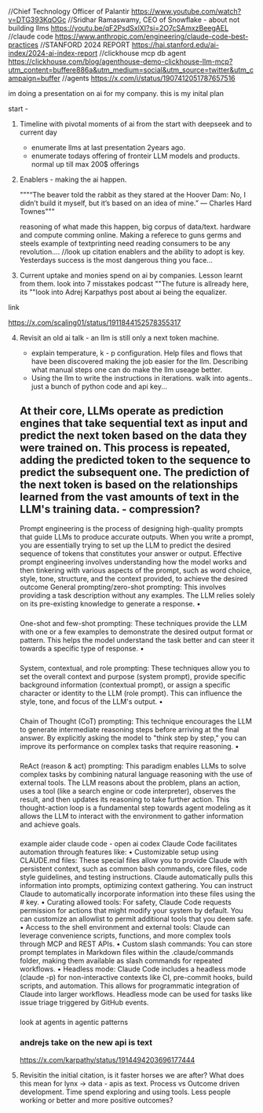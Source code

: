 //Chief Technology Officer of Palantir
https://www.youtube.com/watch?v=DTG393KqOGc 
//Sridhar Ramaswamy, CEO of Snowflake - about not building llms 
https://youtu.be/qF2PsdSxlXI?si=2O7cSAmxzBeegAEL
//claude code
https://www.anthropic.com/engineering/claude-code-best-practices
//STANFORD 2024 REPORT
https://hai.stanford.edu/ai-index/2024-ai-index-report
//clickhouse mcp db agent
https://clickhouse.com/blog/agenthouse-demo-clickhouse-llm-mcp?utm_content=buffere886a&utm_medium=social&utm_source=twitter&utm_campaign=buffer
//agents
https://x.com/i/status/1907412051787657516


im doing a presentation on ai for my company. this is my inital plan 

start - 

1. Timeline with pivotal moments of ai from the start with deepseek and to current day
    - enumerate llms at last presentation 2years ago. 
    - enumerate todays offering of fronteir LLM models and products. normal up till max 200$ offerings
    

2. Enablers - making the ai happen.  

    """“The beaver told the rabbit as they stared at the Hoover Dam: No, I didn’t build it myself, but it’s based on an idea of mine.”
    — Charles Hard Townes"""  

    reasoning of what made this happen, big corpus of data/text. hardware and compute comming online. 
    Making a referece to guns germs and steels example of textprinting need reading consumers to be any revolution.... //look up citation
    enablers and the ability to adopt is key. Yesterdays success is the most dangerous thing you face...

3.  Current uptake and monies spend on ai by companies. Lesson learnt from them. 
    look into 7 misstakes podcast
    ""The future is allready here, its ""look into Adrej Karpathys post about ai being the equalizer. 

link 

https://x.com/scaling01/status/1911844152578355317 

4.  Revisit an old ai talk - an llm is still only a next token machine.
    - explain temperature, k - p configuration. Help files and flows that have been discovered making the job easier for the llm. Describing what manual steps one can do make the llm useage better. 
    - Using the llm to write the instructions in iterations. walk into agents.. just a bunch of python code and api key...
    ###
    At their core, LLMs operate as prediction engines that take sequential text as input and predict the next token based on the data they were trained on. This process is repeated, adding the predicted token to the sequence to predict the subsequent one. The prediction of the next token is based on the relationships learned from the vast amounts of text in the LLM's training data. - compression?
    -
    Prompt engineering is the process of designing high-quality prompts that guide LLMs to produce accurate outputs. When you write a prompt, you are essentially trying to set up the LLM to predict the desired sequence of tokens that constitutes your answer or output. Effective prompt engineering involves understanding how the model works and then tinkering with various aspects of the prompt, such as word choice, style, tone, structure, and the context provided, to achieve the desired outcome
    General prompting/zero-shot prompting: This involves providing a task description without any examples. The LLM relies solely on its pre-existing knowledge to generate a response.
    •
    ###
    One-shot and few-shot prompting: These techniques provide the LLM with one or a few examples to demonstrate the desired output format or pattern. This helps the model understand the task better and can steer it towards a specific type of response.
    •
    ###
    System, contextual, and role prompting: These techniques allow you to set the overall context and purpose (system prompt), provide specific background information (contextual prompt), or assign a specific character or identity to the LLM (role prompt). This can influence the style, tone, and focus of the LLM's output.
    •
    ###
    Chain of Thought (CoT) prompting: This technique encourages the LLM to generate intermediate reasoning steps before arriving at the final answer. By explicitly asking the model to "think step by step," you can improve its performance on complex tasks that require reasoning.
    •
    ###
    ReAct (reason & act) prompting: This paradigm enables LLMs to solve complex tasks by combining natural language reasoning with the use of external tools. The LLM reasons about the problem, plans an action, uses a tool (like a search engine or code interpreter), observes the result, and then updates its reasoning to take further action. This thought-action loop is a fundamental step towards agent modeling as it allows the LLM to interact with the environment to gather information and achieve goals.

    ###
    example aider claude code - open ai codex
    Claude Code facilitates automation through features like:
    •
    Customizable setup using CLAUDE.md files: These special files allow you to provide Claude with persistent context, such as common bash commands, core files, code style guidelines, and testing instructions. Claude automatically pulls this information into prompts, optimizing context gathering. You can instruct Claude to automatically incorporate information into these files using the # key.
    •
    Curating allowed tools: For safety, Claude Code requests permission for actions that might modify your system by default. You can customize an allowlist to permit additional tools that you deem safe.
    •
    Access to the shell environment and external tools: Claude can leverage convenience scripts, functions, and more complex tools through MCP and REST APIs.
    •
    Custom slash commands: You can store prompt templates in Markdown files within the .claude/commands folder, making them available as slash commands for repeated workflows.
    •
    Headless mode: Claude Code includes a headless mode (claude -p) for non-interactive contexts like CI, pre-commit hooks, build scripts, and automation. This allows for programmatic integration of Claude into larger workflows. Headless mode can be used for tasks like issue triage triggered by GitHub events.

    ### 
    look at agents in agentic patterns

    ### andrejs take on the new api is text
    https://x.com/karpathy/status/1914494203696177444





6.  Revisitin the initial citation, is it faster horses we are after? What does this mean for lynx -> data - apis as text.   Process vs Outcome driven development. Time spend exploring and using tools. Less people working or better and more positive outcomes?

